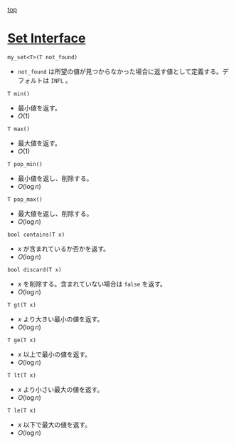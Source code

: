 [top](../README.md)

# [Set Interface](./set.hpp)

`my_set<T>(T not_found)`
- `not_found` は所望の値が見つからなかった場合に返す値として定義する。デフォルトは `INFL` 。

`T min()`
- 最小値を返す。
- $O(1)$

`T max()`
- 最大値を返す。
- $O(1)$

`T pop_min()`
- 最小値を返し、削除する。
- $O(\log n)$

`T pop_max()`
- 最大値を返し、削除する。
- $O(\log n)$

`bool contains(T x)`
- $x$ が含まれているか否かを返す。
- $O(\log n)$

`bool discard(T x)`
- $x$ を削除する。含まれていない場合は `false` を返す。
- $O(\log n)$

`T gt(T x)`
- $x$ より大きい最小の値を返す。
- $O(\log n)$

`T ge(T x)`
- $x$ 以上で最小の値を返す。
- $O(\log n)$

`T lt(T x)`
- $x$ より小さい最大の値を返す。
- $O(\log n)$

`T le(T x)`
- $x$ 以下で最大の値を返す。
- $O(\log n)$
